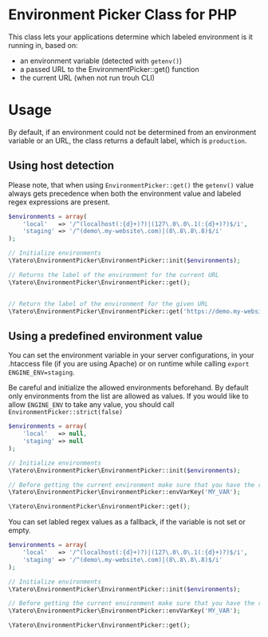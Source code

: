 Environment Picker Class for PHP
================================

This class lets your applications determine which labeled environment is it running in, based on:
- an environment variable (detected with `getenv()`)
- a passed URL to the EnvironmentPicker::get() function
- the current URL (when not run trouh CLI)


Usage
=====

By default, if an environment could not be determined from an environment variable
or an URL, the class returns a default label, which is `production`.

Using host detection
--------------------

Please note, that when using `EnvironmentPicker::get()` the `getenv()` value always
gets precedence when both the environment value and labeled regex expressions are present.

```php
$environments = array(
    'local'   => '/^(localhost(:{d}+)?)|(127\.0\.0\.1(:{d}+)?)$/i',
    'staging' => '/^(demo\.my-website\.com)|(8\.8\.8\.8)$/i'
);

// Initialize environments
\Yatero\EnvironmentPicker\EnvironmentPicker::init($environments);

// Returns the label of the environment for the current URL
\Yatero\EnvironmentPicker\EnvironmentPicker::get();


// Return the label of the environment for the given URL
\Yatero\EnvironmentPicker\EnvironmentPicker::get('https://demo.my-website.com/foo/bar');
```


Using a predefined environment value
------------------------------------

You can set the environment variable in your server configurations, in your .htaccess file
(if you are using Apache) or on runtime while calling `export ENGINE_ENV=staging`.

Be careful and initialize the allowed environments beforehand. By default only 
environments from the list are allowed as values. If you would like to allow `ENGINE_ENV`
to take any value, you should call `EnvironmentPicker::strict(false)`

```php
$environments = array(
    'local'   => null,
    'staging' => null
);

// Initialize environments
\Yatero\EnvironmentPicker\EnvironmentPicker::init($environments);

// Before getting the current environment make sure that you have the right variable name
\Yatero\EnvironmentPicker\EnvironmentPicker::envVarKey('MY_VAR');

\Yatero\EnvironmentPicker\EnvironmentPicker::get();
```

You can set labled regex values as a fallback, if the variable is not set or empty.

```php
$environments = array(
    'local'   => '/^(localhost(:{d}+)?)|(127\.0\.0\.1(:{d}+)?)$/i',
    'staging' => '/^(demo\.my-website\.com)|(8\.8\.8\.8)$/i'
);

// Initialize environments
\Yatero\EnvironmentPicker\EnvironmentPicker::init($environments);

// Before getting the current environment make sure that you have the right variable name
\Yatero\EnvironmentPicker\EnvironmentPicker::envVarKey('MY_VAR');

\Yatero\EnvironmentPicker\EnvironmentPicker::get();
```